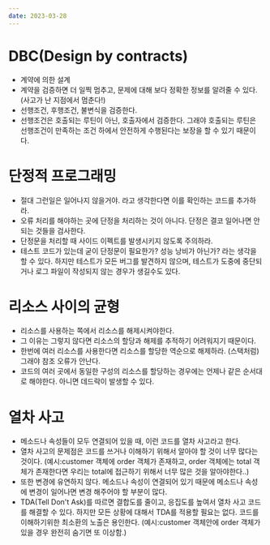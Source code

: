 ```yaml
---
date: 2023-03-28
---
```


# DBC(Design by contracts)

- 계약에 의한 설계
- 계약을 검증하면 더 일찍 멈추고, 문제에 대해 보다 정확한 정보를 알려줄 수 있다. (사고가 난 지점에서 멈춘다!)
- 선행조건, 후행조건, 불변식을 검증한다.
- 선행조건은 호출되는 루틴이 아닌, 호출자에서 검증한다. 그래야 호출되는 루틴은 선행조건이 만족하는 조건 하에서 안전하게 수행된다는 보장을 할 수 있기 때문이다.

# 단정적 프로그래밍

- 절대 그런일은 일어나지 않을거야. 라고 생각한다면 이를 확인하는 코드를 추가하라.
- 오류 처리를 해야하는 곳에 단정을 처리하는 것이 아니다. 단정은 결코 일어나면 안되는 것들을 검사한다.
- 단정문을 처리할 때 사이드 이펙트를 발생시키지 않도록 주의하라.
- 테스트 코드가 있는데 굳이 단정문이 필요한가? 성능 낭비가 아닌가? 라는 생각을 할 수 있다. 하지만 테스트가 모든 버그를 발견하지 않으며, 테스트가 도중에 중단되거나 로그 파일이 작성되지 않는 경우가 생길수도 있다.

# 리소스 사이의 균형

- 리소스를 사용하는 쪽에서 리소스를 해제시켜야한다.
- 그 이유는 그렇지 않다면 리소스의 할당과 해제를 추적하기 어려워지기 때문이다.
- 한번에 여러 리소스를 사용한다면 리소스를 할당한 역순으로 해제하라. (스택처럼) 그래야 참조 오류가 안난다.
- 코드의 여러 곳에서 동일한 구성의 리소스를 할당하는 경우에는 언제나 같은 순서대로 해야한다. 아니면 데드락이 발생할 수 있다.

# 열차 사고

- 메소드나 속성들이 모두 연결되어 있을 때, 이런 코드를 열차 사고라고 한다.
- 열차 사고의 문제점은 코드를 쓰거나 이해하기 위해서 알아야 할 것이 너무 많다는 것이다. (예시:customer 객체에 order 객체가 존재하고, order 객체에는 total 객체가 존재한다면 우리는 total에 접근하기 위해서 너무 많은 것을 알아야한다..)
- 또한 변경에 유연하지 않다. 메소드나 속성이 연결되어 있기 때문에 메소드나 속성에 변경이 일어나면 변경 해주어야 할 부분이 많다.
- TDA(Tell Don't Ask)를 따르면 결합도를 줄이고, 응집도를 높여서 열차 사고 코드를 해결할 수 있다. 하지만 모든 상황에 대해서 TDA를 적용할 필요는 없다. 코드를 이해하기위한 최소환의 노출은 용인한다. (예시:customer 객체안에 order 객체가 있을 경우 완전히 숨기면 또 이상함.)

